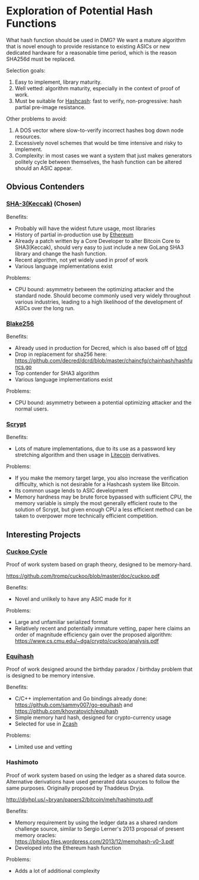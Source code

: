# Exploration of Potential Hash Functions

What hash function should be used in DMG? We want a mature algorithm that is novel enough to provide resistance to existing ASICs or new dedicated hardware for a reasonable time period, which is the reason SHA256d must be replaced.

Selection goals:

1. Easy to implement, library maturity.
2. Well vetted: algorithm maturity, especially in the context of proof of work.
3. Must be suitable for [Hashcash](http://www.hashcash.org/): fast to verify, non-progressive: hash partial pre-image resistance.

Other problems to avoid:

1. A DOS vector where slow-to-verify incorrect hashes bog down node resources.
2. Excessively novel schemes that would be time intensive and risky to implement.
3. Complexity: in most cases we want a system that just makes generators politely cycle between themselves, the hash function can be altered should an ASIC appear.

## Obvious Contenders

### [SHA-3(Keccak)](https://en.wikipedia.org/wiki/SHA-3) (Chosen)

Benefits:

- Probably will have the widest future usage, most libraries
- History of partial in-production use by [Ethereum](https://www.ethereum.org/)
- Already a patch written by a Core Developer to alter Bitcoin Core to SHA3(Keccak), should very easy to just include a new GoLang SHA3 library and change the hash function.
- Recent algorithm, not yet widely used in proof of work
- Various language implementations exist

Problems:

- CPU bound: asymmetry between the optimizing attacker and the standard node. Should become commonly used very widely throughout various industries, leading to a high likelihood of the development of ASICs over the long run.

### [Blake256](https://en.wikipedia.org/wiki/BLAKE_(hash_function))

Benefits:

- Already used in production for Decred, which is also based off of [btcd](https://github.com/btcsuite/btcd)
- Drop in replacement for sha256 here: https://github.com/decred/dcrd/blob/master/chaincfg/chainhash/hashfuncs.go
- Top contender for SHA3 algorithm
- Various language implementations exist

Problems:

- CPU bound: asymmetry between a potential optimizing attacker and the normal users.

### [Scrypt](http://www.tarsnap.com/scrypt.html)

Benefits:

- Lots of mature implementations, due to its use as a password key stretching algorithm and then usage in [Litecoin](https://litecoin.org/) derivatives.

Problems:

- If you make the memory target large, you also increase the verification difficulty, which is not desirable for a Hashcash system like Bitcoin.
- Its common usage lends to ASIC development
- Memory hardness may be brute force bypassed with sufficient CPU, the memory variable is simply the most generally efficient route to the solution of Scrypt, but given enough CPU a less efficient method can be taken to overpower more technically efficient competition.

## Interesting Projects

### [Cuckoo Cycle](http://www.hashcash.org/papers/cuckoo.pdf)

Proof of work system based on graph theory, designed to be memory-hard.

https://github.com/tromp/cuckoo/blob/master/doc/cuckoo.pdf

Benefits:

- Novel and unlikely to have any ASIC made for it

Problems:

- Large and unfamiliar serialized format
- Relatively recent and potentially immature vetting, paper here claims an order of magnitude efficiency gain over the proposed algorithm: https://www.cs.cmu.edu/~dga/crypto/cuckoo/analysis.pdf

### [Equihash](https://www.internetsociety.org/sites/default/files/blogs-media/equihash-asymmetric-proof-of-work-based-generalized-birthday-problem.pdf)

Proof of work designed around the birthday paradox / birthday problem that is designed to be memory intensive.

Benefits:

- C/C++ implementation and Go bindings already done: https://github.com/sammy007/go-equihash and https://github.com/khovratovich/equihash
- Simple memory hard hash, designed for crypto-currency usage
- Selected for use in [Zcash](https://z.cash/blog/why-equihash.html)

Problems:

- Limited use and vetting

### Hashimoto

Proof of work system based on using the ledger as a shared data source. Alternative derivations have used generated data sources to follow the same purposes. Originally proposed by Thaddeus Dryja.

http://diyhpl.us/~bryan/papers2/bitcoin/meh/hashimoto.pdf

Benefits:

- Memory requirement by using the ledger data as a shared random challenge source, similar to Sergio Lerner's 2013 proposal of present memory oracles: https://bitslog.files.wordpress.com/2013/12/memohash-v0-3.pdf
- Developed into the Ethereum hash function

Problems:

- Adds a lot of additional complexity

